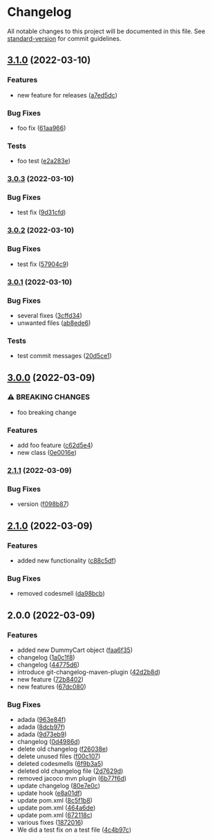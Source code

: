 # Changelog

All notable changes to this project will be documented in this file. See [standard-version](https://github.com/conventional-changelog/standard-version) for commit guidelines.

## [3.1.0](https://github.com/EvgeniaPatsoni/TestRelease/compare/3.0.3...3.1.0) (2022-03-10)


### Features

* new feature for releases ([a7ed5dc](https://github.com/EvgeniaPatsoni/TestRelease/commits/a7ed5dc01c3e2a69f9e1a14d09ff887f25b09fe1))


### Bug Fixes

* foo fix ([61aa966](https://github.com/EvgeniaPatsoni/TestRelease/commits/61aa966384d606e2a0ba08eb4e404b393744bf63))


### Tests

* foo test ([e2a283e](https://github.com/EvgeniaPatsoni/TestRelease/commits/e2a283e2eaca49fd8b4f15ed7ba6d3d49e7697de))

### [3.0.3](https://github.com/EvgeniaPatsoni/TestRelease/compare/3.0.2...3.0.3) (2022-03-10)


### Bug Fixes

* test fix ([9d31cfd](https://github.com/EvgeniaPatsoni/TestRelease/commits/9d31cfdaf340fe2e11828a939b339ecbe84d8f9f))

### [3.0.2](https://github.com/EvgeniaPatsoni/TestRelease/compare/v3.0.1...v3.0.2) (2022-03-10)


### Bug Fixes

* test fix ([57904c9](https://github.com/EvgeniaPatsoni/TestRelease/commits/57904c942eb92286e77052410985eaba8ddd9f82))

### [3.0.1](https://github.com/EvgeniaPatsoni/TestRelease/compare/v3.0.0...v3.0.1) (2022-03-10)


### Bug Fixes

* several fixes ([3cffd34](https://github.com/EvgeniaPatsoni/TestRelease/commits/3cffd340449d1596ec8570f6cfe72c12ddf53188))
* unwanted files ([ab8ede6](https://github.com/EvgeniaPatsoni/TestRelease/commits/ab8ede6665213313cd2cf7a59f6f76e45553c8c7))


### Tests

* test commit messages ([20d5ce1](https://github.com/EvgeniaPatsoni/TestRelease/commits/20d5ce1c4ae607f24e1a667a04566fd2ece6842f))

## [3.0.0](https://github.com/EvgeniaPatsoni/TestRelease/compare/v2.1.1...v3.0.0) (2022-03-09)


### ⚠ BREAKING CHANGES

* foo breaking change

### Features

* add foo feature ([c62d5e4](https://github.com/EvgeniaPatsoni/TestRelease/commit/c62d5e4f13d38a7d2ee269c2c86d0e97467f6ac8))
* new class ([0e0016e](https://github.com/EvgeniaPatsoni/TestRelease/commit/0e0016e651b8bc56d8db8ecd2137e500b12c11cd))

### [2.1.1](https://github.com/EvgeniaPatsoni/TestRelease/compare/v2.1.0...v2.1.1) (2022-03-09)


### Bug Fixes

* version ([f098b87](https://github.com/EvgeniaPatsoni/TestRelease/commit/f098b87567157b3815957282a5971a3c6c8cbc1e))

## [2.1.0](https://github.com/EvgeniaPatsoni/TestRelease/compare/v2.0.0...v2.1.0) (2022-03-09)


### Features

* added new functionality ([c88c5df](https://github.com/EvgeniaPatsoni/TestRelease/commit/c88c5dfa038a4d483e35d230916f773f518198da))


### Bug Fixes

* removed codesmell ([da98bcb](https://github.com/EvgeniaPatsoni/TestRelease/commit/da98bcba0aeeabf6460626e01224d2ef30304dbe))

## 2.0.0 (2022-03-09)


### Features

* added new DummyCart object ([faa6f35](https://github.com/EvgeniaPatsoni/TestRelease/commit/faa6f35ac8e7321ce072f4369176e61d55224dda))
* changelog ([1a0c1f8](https://github.com/EvgeniaPatsoni/TestRelease/commit/1a0c1f80df6c4219080a8e816f884b2ee9d6f66e))
* changelog ([44775d6](https://github.com/EvgeniaPatsoni/TestRelease/commit/44775d6289611e32608619e8ead9f1be25437146))
* introduce git-changelog-maven-plugin ([42d2b8d](https://github.com/EvgeniaPatsoni/TestRelease/commit/42d2b8d0373f2af6efd51a9f7f755b1ad54ca9de))
* new feature ([72b8402](https://github.com/EvgeniaPatsoni/TestRelease/commit/72b8402125f7c73fb5f0bad53746c70dc3fd7f0f))
* new features ([67dc080](https://github.com/EvgeniaPatsoni/TestRelease/commit/67dc0802822c21076268e13db7805b4b116d1c58))


### Bug Fixes

* adada ([963e84f](https://github.com/EvgeniaPatsoni/TestRelease/commit/963e84fb348cf137a3ff4d0749746cf3aae863a5))
* adada ([8dcb97f](https://github.com/EvgeniaPatsoni/TestRelease/commit/8dcb97f53cfe854d8555590c7ed7254318982e0a))
* adada ([9d73eb9](https://github.com/EvgeniaPatsoni/TestRelease/commit/9d73eb984c19221b976fb89881475f15dd139ff6))
* changelog ([0d4986d](https://github.com/EvgeniaPatsoni/TestRelease/commit/0d4986dc767091c3f22057b1a03a0152cf9b86fe))
* delete old changelog ([f26038e](https://github.com/EvgeniaPatsoni/TestRelease/commit/f26038ee1d0f8560e99e33a3642533e713355a9b))
* delete unused files ([f00c107](https://github.com/EvgeniaPatsoni/TestRelease/commit/f00c107d9fc81bf1ef5debdb712bb52e448aa1e1))
* deleted codesmells ([6f9b3a5](https://github.com/EvgeniaPatsoni/TestRelease/commit/6f9b3a50c26a6d88406fa047bb51e518a4441672))
* deleted old changelog file ([2d7629d](https://github.com/EvgeniaPatsoni/TestRelease/commit/2d7629d8d4254f0df5fe0a776f2b0bdd30df8677))
* removed jacoco mvn plugin ([6b77f6d](https://github.com/EvgeniaPatsoni/TestRelease/commit/6b77f6dacb6850f2b7efe71e98bfb21d4655e2d0))
* update changelog ([80e7e0c](https://github.com/EvgeniaPatsoni/TestRelease/commit/80e7e0c7f03d25b1c88312b879be986173c0a8c0))
* update hook ([e8a01df](https://github.com/EvgeniaPatsoni/TestRelease/commit/e8a01dfc9eb20509c9c77ddc9ceff6179e052caa))
* update pom.xml ([8c5f1b8](https://github.com/EvgeniaPatsoni/TestRelease/commit/8c5f1b8906cd4e03cafe4d6500db2cc32f03e806))
* update pom.xml ([464a6de](https://github.com/EvgeniaPatsoni/TestRelease/commit/464a6dedb86743b3d29a61679a85f75e17b5a916))
* update pom.xml ([672118c](https://github.com/EvgeniaPatsoni/TestRelease/commit/672118ce8dce0099ea798774a88e0f90c33925b8))
* various fixes ([1872016](https://github.com/EvgeniaPatsoni/TestRelease/commit/1872016ba00cbcdb4f2b7999f454049ee2d5164f))
* We did a test fix on a test file ([4c4b97c](https://github.com/EvgeniaPatsoni/TestRelease/commit/4c4b97cef77c40924cd0da82b2c2e7716b6765b1))

